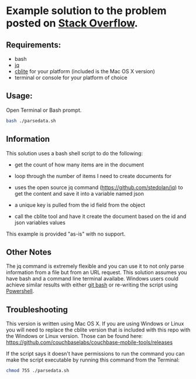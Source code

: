 # Example solution to the problem posted on [Stack Overflow](https://stackoverflow.com/questions/68708256/inserting-data-into-couchbase-lite-using-cblite-one-document-per-line-in-json-f/68715784).

## Requirements:
- bash 
- [jq](https://stedolan.github.io/jq/)
- [cblite](https://github.com/couchbaselabs/couchbase-mobile-tools/releases) for your platform (included is the Mac OS X version)
- terminal or console for your platform of choice

## Usage:
Open Terminal or Bash prompt.

```bash
bash ./parsedata.sh
```

## Information
This solution uses a bash shell script to do the following:

- get the count of how many items are in the document

- loop through the number of items I need to create documents for

- uses the open source jq command (https://github.com/stedolan/jq) to get the content and save it into a variable named json

- a unique key is pulled from the id field from the object

- call the cblite tool and have it create the document based on the id and json variables values

This example is provided "as-is" with no support.

## Other Notes

The jq command is extremely flexible and you can use it to not only parse information from a file but from an URL request.  This solution assumes you have bash and a command line terminal availabe.  Windows users could achieve similar results with either [git bash](https://git-scm.com/download/win) or re-writing the script using [Powershell](https://devblogs.microsoft.com/scripting/playing-with-json-and-powershell/).  

## Troubleshooting

This version is written using Mac OS X.  If you are using Windows or Linux you will need to replace the cblite version that is included with this repo with the Windows or Linux version.  Those can be found here:
https://github.com/couchbaselabs/couchbase-mobile-tools/releases

If the script says it doesn't have permissions to run the command you can make the script executable by running this command from the Terminal:

```bash
chmod 755 ./parsedata.sh
```

